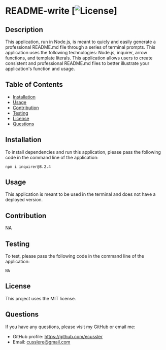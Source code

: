 # README-write [![License](https://img.shields.io/badge/License-MIT-yellow.svg)]
  
  ## Description
  This application, run in Node.js, is meant to quicly and easily generate a professional README.md file through a series of terminal prompts. This application uses the following technologies: Node.js, inquirer, arrow functions, and template literals. This application allows users to create consistent and professional README.md files to better illustrate your application's function and usage.
  
  ## Table of Contents
   - [Installation](#installation)
   - [Usage](#usage)
   - [Contribution](#contribution)
   - [Testing](#test)
   - [License](#license)
   - [Questions](#questions)

  ## Installation
  To install dependencies and run this application, please pass the following code in the command line of the application:

  ~~~
  npm i inquirer@8.2.4
  ~~~

  ## Usage
  This application is meant to be used in the terminal and does not have a deployed version. 

  ## Contribution
  NA

  ## Testing
  To test, please pass the following code in the command line of the application:

  ~~~
  NA
  ~~~

  ## License
  
  This project uses the MIT license.

  ## Questions
  If you have any questions, please visit my GitHub or email me:
  - GitHub profile: https://github.com/ecussler
  - Email: cusslere@gmail.com
  
